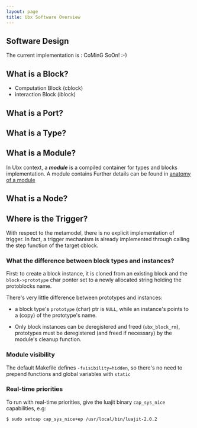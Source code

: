 ```yaml
---
layout: page
title: Ubx Software Overview
---
```


## Software Design

The current implementation is : CoMinG SoOn! :-)

## What is a Block?

* Computation Block (cblock)
* interaction Block (iblock)

## What is a Port?

## What is a Type?

## What is a Module?

In Ubx context, a ___module___ is a compiled container for types and blocks implementation.
A module contains
Further details can be found in [anatomy of a module](/Documentation/module_explained)

## What is a Node?

## Where is the Trigger?

With respect to the metamodel, there is no explicit implementation of trigger.
In fact, a trigger mechanism is already implemented through calling the step function of the
target cblock.

### What the difference between block types and instances?

First: to create a block instance, it is cloned from an existing block
and the `block->prototype` char ponter set to a newly allocated string
holding the protoblocks name.

There's very little difference between prototypes and instances:

- a block type's `prototype` (char) ptr is `NULL`, while an instance's
  points to a (copy) of the prototype's name.
  
- Only block instances can be deregistered and freed (`ubx_block_rm`),
  prototypes must be deregistered (and freed if necessary) by the
  module's cleanup function.

### Module visibility

The default Makefile defines `-fvisibility=hidden`, so there's no need
to prepend functions and global variables with `static`

### Real-time priorities

To run with real-time priorities, give the luajit binary
`cap_sys_nice` capabilities, e.g:

```
$ sudo setcap cap_sys_nice+ep /usr/local/bin/luajit-2.0.2
```